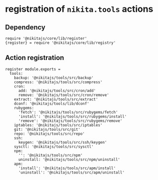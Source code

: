 
# registration of `nikita.tools` actions

## Dependency

    require '@nikitajs/core/lib/register'
    {register} = require '@nikitajs/core/lib/registry'

## Action registration

    register module.exports =
      tools:
        backup: '@nikitajs/tools/src/backup'
        compress: '@nikitajs/tools/src/compress'
        cron:
          add: '@nikitajs/tools/src/cron/add'
          remove: '@nikitajs/tools/src/cron/remove'
        extract: '@nikitajs/tools/src/extract'
        dconf: '@nikitajs/tools/lib/dconf'
        rubygems:
          'fetch': '@nikitajs/tools/src/rubygems/fetch'
          'install': '@nikitajs/tools/src/rubygems/install'
          'remove': '@nikitajs/tools/src/rubygems/remove'
        iptables: '@nikitajs/tools/src/iptables'
        git: '@nikitajs/tools/src/git'
        repo: '@nikitajs/tools/src/repo'
        ssh:
          keygen: '@nikitajs/tools/src/ssh/keygen'
        sysctl: '@nikitajs/tools/src/sysctl'
        npm:
          '': '@nikitajs/tools/src/npm'
          uninstall: '@nikitajs/tools/src/npm/uninstall'
        apm:
          'install': '@nikitajs/tools/src/apm/install'
          'uninstall': '@nikitajs/tools/src/apm/uninstall'
